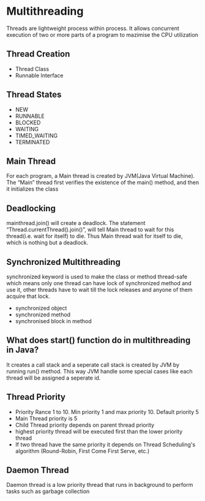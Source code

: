 # Multithreading
Threads are lightweight process within process. It allows concurrent execution of two or more parts of a program to mazimise the CPU utilization

## Thread Creation
* Thread Class
* Runnable Interface

## Thread States
* NEW
* RUNNABLE
* BLOCKED
* WAITING
* TIMED_WAITING
* TERMINATED

## Main Thread
For each program, a Main thread is created by JVM(Java Virtual Machine). The “Main” thread first verifies the existence of the main() method, and then it initializes the class

## Deadlocking
mainthread.join() will create a deadlock. The statement “Thread.currentThread().join()”, will tell Main thread to wait for this thread(i.e. wait for itself) to die. Thus Main thread wait for itself to die, which is nothing but a deadlock.

## Synchronized Multithreading
synchronized keyword is used to make the class or method thread-safe which means only one thread can have lock of synchronized method and use it, other threads have to wait till the lock releases and anyone of them acquire that lock.

* synchronized object
* synchronized method
* synchronised block in method

## What does start() function do in multithreading in Java?
It creates a call stack and a seperate call stack is created by JVM by running run() method. This way JVM handle some special cases like each thread will be assigned a seperate id.

## Thread Priority
* Priority Rance 1 to 10. Min priority 1 and max priority 10. Default priority 5
* Main Thread priority is 5
* Child Thread priority depends on parent thread priority
* highest priority thread will be executed first than the lower priority thread
* If two thread have the same priority it depends on Thread Scheduling's algorithm (Round-Robin, First Come First Serve, etc.)

## Daemon Thread
Daemon thread is a low priority thread that runs in background to perform tasks such as garbage collection

